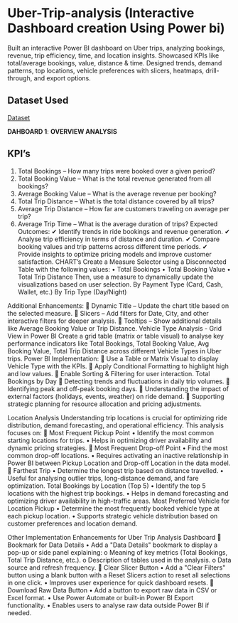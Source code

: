 # Uber-Trip-analysis (Interactive Dashboard creation Using Power bi)
Built an interactive Power BI dashboard on Uber trips, analyzing bookings, revenue, trip efficiency, time, and location insights. Showcased KPIs like total/average bookings, value, distance &amp; time. Designed trends, demand patterns, top locations, vehicle preferences with slicers, heatmaps, drill-through, and export options.
## Dataset Used
<a href="https://github.com/Seelamavinash/Uber-Trip-analysis-Dashboard-/blob/main/Uber%20Trip%20Details.xlsx">Dataset</a>

**DAHBOARD 1**: **OVERVIEW ANALYSIS**
## KPI’s
1.	Total Bookings – How many trips were booked over a given period?
2.	Total Booking Value – What is the total revenue generated from all bookings?
3.	Average Booking Value – What is the average revenue per booking?
4.	Total Trip Distance – What is the total distance covered by all trips?
5.	Average Trip Distance – How far are customers traveling on average per trip?
6.	Average Trip Time – What is the average duration of trips?
Expected Outcomes:
✔ Identify trends in ride bookings and revenue generation.
✔ Analyse trip efficiency in terms of distance and duration.
✔ Compare booking values and trip patterns across different time periods.
✔ Provide insights to optimize pricing models and improve customer satisfaction.
CHART’s
Create a Measure Selector using a Disconnected Table with the following values:
•	Total Bookings
•	Total Booking Value
•	Total Trip Distance
Then, use a measure to dynamically update the visualizations based on user selection.
By Payment Type (Card, Cash, Wallet, etc.)
By Trip Type (Day/Night)

Additional Enhancements:
	Dynamic Title – Update the chart title based on the selected measure.
	Slicers – Add filters for Date, City, and other interactive filters for deeper analysis.
	Tooltips – Show additional details like Average Booking Value or Trip Distance.
Vehicle Type Analysis - Grid View in Power BI
Create a grid table (matrix or table visual) to analyse key performance indicators like Total Bookings, Total Booking Value, Avg Booking Value, Total Trip Distance across different Vehicle Types in Uber trips.
Power BI Implementation:
	Use a Table or Matrix Visual to display Vehicle Type with the KPIs.
	Apply Conditional Formatting to highlight high and low values.
	Enable Sorting & Filtering for user interaction.
Total Bookings by Day
	Detecting trends and fluctuations in daily trip volumes.
	Identifying peak and off-peak booking days.
	Understanding the impact of external factors (holidays, events, weather) on ride demand.
	Supporting strategic planning for resource allocation and pricing adjustments.

Location Analysis
Understanding trip locations is crucial for optimizing ride distribution, demand forecasting, and operational efficiency. This analysis focuses on:
	Most Frequent Pickup Point
•	Identify the most common starting locations for trips.
•	Helps in optimizing driver availability and dynamic pricing strategies.
	Most Frequent Drop-off Point
•	Find the most common drop-off locations.
•	Requires activating an inactive relationship in Power BI between Pickup Location and Drop-off Location in the data model.
	Farthest Trip
•	Determine the longest trip based on distance travelled.
•	Useful for analysing outlier trips, long-distance demand, and fare optimization.
Total Bookings by Location (Top 5)
•	Identify the top 5 locations with the highest trip bookings.
•	Helps in demand forecasting and optimizing driver availability in high-traffic areas.
Most Preferred Vehicle for Location Pickup
•	Determine the most frequently booked vehicle type at each pickup location.
•	Supports strategic vehicle distribution based on customer preferences and location demand.


Other Implementation Enhancements for Uber Trip Analysis Dashboard
	Bookmark for Data Details 
•	Add a "Data Details" bookmark to display a pop-up or side panel explaining:
o	Meaning of key metrics (Total Bookings, Total Trip Distance, etc.).
o	Description of tables used in the analysis.
o	Data source and refresh frequency.
	Clear Slicer Button 
•	Add a "Clear Filters" button using a blank button with a Reset Slicers action to reset all selections in one click.
•	Improves user experience for quick dashboard resets.
	Download Raw Data Button 
•	Add a button to export raw data in CSV or Excel format.
•	Use Power Automate or built-in Power BI Export functionality.
•	Enables users to analyse raw data outside Power BI if needed.












